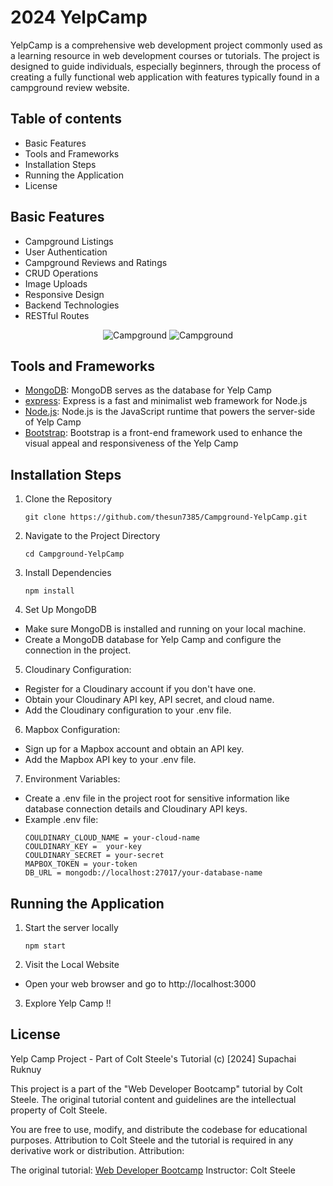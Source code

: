 # 2024 YelpCamp
YelpCamp is a comprehensive web development project commonly used as a learning resource in web development courses or tutorials. The project is designed to guide individuals, especially beginners, through the process of creating a fully functional web application with features typically found in a campground review website. 

## Table of contents
- Basic Features
- Tools and Frameworks
- Installation Steps
- Running the Application
- License

## Basic Features
* Campground Listings
* User Authentication
* Campground Reviews and Ratings
* CRUD Operations
* Image Uploads
* Responsive Design
* Backend Technologies
* RESTful Routes
  
 <p align="center">
  <img src="https://res.cloudinary.com/dwsihr9yg/image/upload/v1707702592/web-screenshots/elotc537lyfb3gdhppqe.jpg" alt="Campground">  
   <img src="https://res.cloudinary.com/dwsihr9yg/image/upload/v1707702592/web-screenshots/qiwxaiugfn4jv178gr4y.jpg" alt="Campground">
 </p>


## Tools and Frameworks
- [MongoDB](https://www.mongodb.com/): MongoDB serves as the database for Yelp Camp
- [express](https://expressjs.com//): Express is a fast and minimalist web framework for Node.js
- [Node.js](https://nodejs.org): Node.js is the JavaScript runtime that powers the server-side of Yelp Camp
- [Bootstrap](https://getbootstrap.com/): Bootstrap is a front-end framework used to enhance the visual appeal and responsiveness of the Yelp Camp

## Installation Steps
1. Clone the Repository
   ```
   git clone https://github.com/thesun7385/Campground-YelpCamp.git
   ```
2. Navigate to the Project Directory
   ```
   cd Campground-YelpCamp
   ```
3. Install Dependencies
   ```
   npm install
   ```
4. Set Up MongoDB
- Make sure MongoDB is installed and running on your local machine.
- Create a MongoDB database for Yelp Camp and configure the connection in the project.

5. Cloudinary Configuration:
- Register for a Cloudinary account if you don't have one.
- Obtain your Cloudinary API key, API secret, and cloud name.
- Add the Cloudinary configuration to your .env file.

6. Mapbox Configuration:
- Sign up for a Mapbox account and obtain an API key.
- Add the Mapbox API key to your .env file.

7. Environment Variables:
- Create a .env file in the project root for sensitive information like database connection details and Cloudinary API keys.
- Example .env file:
   ```
  COULDINARY_CLOUD_NAME = your-cloud-name
  COULDINARY_KEY =  your-key
  COULDINARY_SECRET = your-secret
  MAPBOX_TOKEN = your-token  
  DB_URL = mongodb://localhost:27017/your-database-name
   ```
## Running the Application

1. Start the server locally
   ```
   npm start
   ```
2. Visit the Local Website
- Open your web browser and go to http://localhost:3000

3. Explore Yelp Camp !!
   
   
## License

Yelp Camp Project - Part of Colt Steele's Tutorial
(c) [2024] Supachai Ruknuy

This project is a part of the "Web Developer Bootcamp" tutorial by Colt Steele. 
The original tutorial content and guidelines are the intellectual property of Colt Steele.

You are free to use, modify, and distribute the codebase for educational purposes.
Attribution to Colt Steele and the tutorial is required in any derivative work or distribution.
Attribution:

The original tutorial: [Web Developer Bootcamp](https://www.udemy.com/course/the-web-developer-bootcamp/?kw=web&src=sac)
Instructor: Colt Steele



